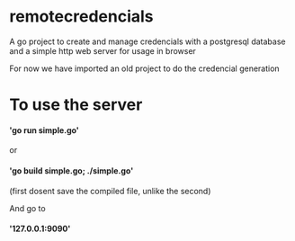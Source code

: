 # remotecredencials
A go project to create and manage credencials with a postgresql database and a simple http web server for usage in browser

For now we have imported an old project to do the credencial generation

# To use the server
#### 'go run simple.go'
or
#### 'go build simple.go; ./simple.go'
(first dosent save the compiled file, unlike the second)

And go to 
#### '127.0.0.1:9090'
